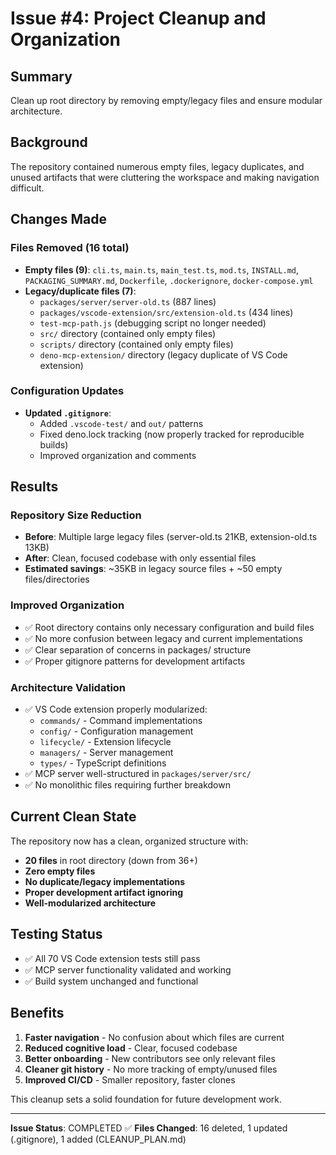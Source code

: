 # Issue #4: Project Cleanup and Organization

## Summary

Clean up root directory by removing empty/legacy files and ensure modular architecture.

## Background

The repository contained numerous empty files, legacy duplicates, and unused artifacts that were cluttering the workspace and making navigation difficult.

## Changes Made

### Files Removed (16 total)

- **Empty files (9)**: `cli.ts`, `main.ts`, `main_test.ts`, `mod.ts`, `INSTALL.md`, `PACKAGING_SUMMARY.md`, `Dockerfile`, `.dockerignore`, `docker-compose.yml`
- **Legacy/duplicate files (7)**:
  - `packages/server/server-old.ts` (887 lines)
  - `packages/vscode-extension/src/extension-old.ts` (434 lines)
  - `test-mcp-path.js` (debugging script no longer needed)
  - `src/` directory (contained only empty files)
  - `scripts/` directory (contained only empty files)
  - `deno-mcp-extension/` directory (legacy duplicate of VS Code extension)

### Configuration Updates

- **Updated `.gitignore`**:
  - Added `.vscode-test/` and `out/` patterns
  - Fixed deno.lock tracking (now properly tracked for reproducible builds)
  - Improved organization and comments

## Results

### Repository Size Reduction

- **Before**: Multiple large legacy files (server-old.ts 21KB, extension-old.ts 13KB)
- **After**: Clean, focused codebase with only essential files
- **Estimated savings**: ~35KB in legacy source files + ~50 empty files/directories

### Improved Organization

- ✅ Root directory contains only necessary configuration and build files
- ✅ No more confusion between legacy and current implementations
- ✅ Clear separation of concerns in packages/ structure
- ✅ Proper gitignore patterns for development artifacts

### Architecture Validation

- ✅ VS Code extension properly modularized:
  - `commands/` - Command implementations
  - `config/` - Configuration management
  - `lifecycle/` - Extension lifecycle
  - `managers/` - Server management
  - `types/` - TypeScript definitions
- ✅ MCP server well-structured in `packages/server/src/`
- ✅ No monolithic files requiring further breakdown

## Current Clean State

The repository now has a clean, organized structure with:

- **20 files** in root directory (down from 36+)
- **Zero empty files**
- **No duplicate/legacy implementations**
- **Proper development artifact ignoring**
- **Well-modularized architecture**

## Testing Status

- ✅ All 70 VS Code extension tests still pass
- ✅ MCP server functionality validated and working
- ✅ Build system unchanged and functional

## Benefits

1. **Faster navigation** - No confusion about which files are current
2. **Reduced cognitive load** - Clear, focused codebase
3. **Better onboarding** - New contributors see only relevant files
4. **Cleaner git history** - No more tracking of empty/unused files
5. **Improved CI/CD** - Smaller repository, faster clones

This cleanup sets a solid foundation for future development work.

---

**Issue Status**: COMPLETED ✅
**Files Changed**: 16 deleted, 1 updated (.gitignore), 1 added (CLEANUP_PLAN.md)

